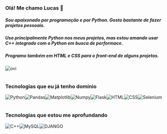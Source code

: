 ### Olá! Me chamo Lucas 👋

##### Sou apaixonado por programação e por Python. Gosto bastante de fazer projetos pessoais.
##### Uso principalmente Python nos meus projetos, mas estou amando usar C++ integrado com o Python em busca de performace.
##### Programo também em HTML e CSS para o front-end de alguns projetos.
<img src="https://github-readme-stats.vercel.app/api/top-langs?username=LucasRocha-png&show_icons=true&locale=en&layout=compact&theme=chartreuse-dark" alt="ovi" />

#
### Tecnologias que eu já tenho domínio


<div style="display: flex; wrap-direction: row;">
  <img alt="Python" src="https://img.shields.io/badge/Python-14354C?style=for-the-badge&logo=python&logoColor=white" />
  <img alt="Pandas" src="https://img.shields.io/badge/pandas-%23150458.svg?style=for-the-badge&logo=pandas&logoColor=white" /> 
  <img alt="Matplotlib" src="https://img.shields.io/badge/Matplotlib-%23ffffff.svg?style=for-the-badge&logo=Matplotlib&logoColor=black" />
  <img alt="Numpy" src="https://img.shields.io/badge/numpy-%23013243.svg?style=for-the-badge&logo=numpy&logoColor=white" />
  <img alt="Flask" src="https://img.shields.io/badge/Flask-000000?style=for-the-badge&logo=flask&logoColor=white" />
  <img alt="HTML" src="https://img.shields.io/badge/HTML5-E34F26?style=for-the-badge&logo=html5&logoColor=white" />
  <img alt="CSS" src="https://img.shields.io/badge/CSS3-1572B6?style=for-the-badge&logo=css3&logoColor=white" />
  <img alt="Selenium" src="https://img.shields.io/badge/-selenium-%43B02A?style=for-the-badge&logo=selenium&logoColor=white" />
</div>
  
# 
### Tecnologias que estou me aprofundando
<div style="display: flex">
<img alt="C++" src="https://img.shields.io/badge/C%2B%2B-00599C?style=for-the-badge&logo=c%2B%2B&logoColor=white" />
<img alt="MySQL" src="https://img.shields.io/badge/mysql-%2300f.svg?style=for-the-badge&logo=mysql&logoColor=white" />
<img alt="DJANGO" src="https://img.shields.io/badge/Django-092E20?style=for-the-badge&logo=django&logoColor=white" />
</div>

